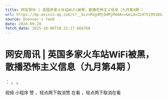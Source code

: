 ```yaml
---
title: 网安周讯 | 英国多家火车站WiFi被黑，散播恐怖主义信息（九月第4期 ）
url: https://mp.weixin.qq.com/s?__biz=Mzg4MjQ4MjM4OA==&mid=2247519918&idx=1&sn=c8d5672847a7eca14c7343eb74389c8b
source: Doonsec's feed
date: 2024-09-29
fetch_date: 2025-10-06T18:21:17.664768
---
```


# 网安周讯 | 英国多家火车站WiFi被黑，散播恐怖主义信息（九月第4期 ）

：
，
。

视频
小程序
赞
，轻点两下取消赞
在看
，轻点两下取消在看